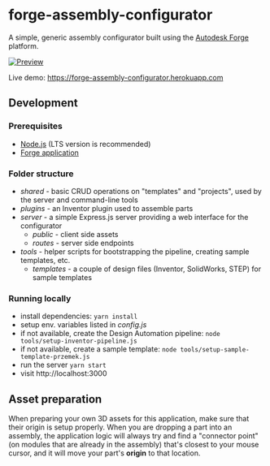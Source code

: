 # forge-assembly-configurator

A simple, generic assembly configurator built using the [Autodesk Forge](https://forge.autodesk.com) platform.

[![Preview](https://img.youtube.com/vi/Jz3izhFTEps/0.jpg)](https://www.youtube.com/watch?v=Jz3izhFTEps "Forge Configurator Demo")

Live demo: https://forge-assembly-configurator.herokuapp.com

## Development

### Prerequisites

- [Node.js](https://nodejs.org/en/download) (LTS version is recommended)
- [Forge application](https://forge.autodesk.com/en/docs/oauth/v2/tutorials/create-app)

### Folder structure

- _shared_ - basic CRUD operations on "templates" and "projects", used by the server and command-line tools
- _plugins_ - an Inventor plugin used to assemble parts
- _server_ - a simple Express.js server providing a web interface for the configurator
  - _public_ - client side assets
  - _routes_ - server side endpoints
- _tools_ - helper scripts for bootstrapping the pipeline, creating sample templates, etc.
  - _templates_ - a couple of design files (Inventor, SolidWorks, STEP) for sample templates

### Running locally

- install dependencies: `yarn install`
- setup env. variables listed in _config.js_
- if not available, create the Design Automation pipeline: `node tools/setup-inventor-pipeline.js`
- if not available, create a sample template: `node tools/setup-sample-template-przemek.js`
- run the server `yarn start`
- visit http://localhost:3000

## Asset preparation

When preparing your own 3D assets for this application, make sure that their origin is
setup properly. When you are dropping a part into an assembly, the application logic
will always try and find a "connector point" (on modules that are already in the assembly)
that's closest to your mouse cursor, and it will move your part's **origin** to that location.
